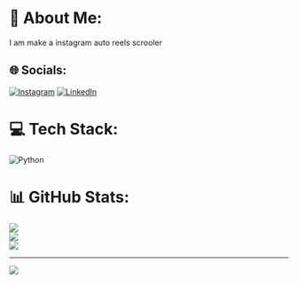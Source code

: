 # 💫 About Me:
I am make a instagram auto reels scrooler 


## 🌐 Socials:
[![Instagram](https://img.shields.io/badge/Instagram-%23E4405F.svg?logo=Instagram&logoColor=white)](https://instagram.com/navocybro) [![LinkedIn](https://img.shields.io/badge/LinkedIn-%230077B5.svg?logo=linkedin&logoColor=white)](https://linkedin.com/in/rohit-8ab183346) 

# 💻 Tech Stack:
![Python](https://img.shields.io/badge/python-3670A0?style=for-the-badge&logo=python&logoColor=ffdd54)
# 📊 GitHub Stats:
![](https://github-readme-stats.vercel.app/api?username=navocybro&theme=dark&hide_border=false&include_all_commits=false&count_private=false)<br/>
![](https://github-readme-streak-stats.herokuapp.com/?user=navocybro&theme=dark&hide_border=false)<br/>
![](https://github-readme-stats.vercel.app/api/top-langs/?username=navocybro&theme=dark&hide_border=false&include_all_commits=false&count_private=false&layout=compact)

---
[![](https://visitcount.itsvg.in/api?id=navocybro&icon=0&color=0)](https://visitcount.itsvg.in)

<!-- Proudly created with GPRM ( https://gprm.itsvg.in ) -->
